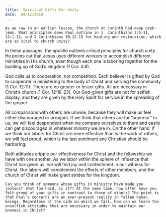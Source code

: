 ```yaml
---
title:  Spiritual Gifts For Unity
date:  04/12/2018
---
```


`As we saw in an earlier lesson, the church at Corinth had deep prob-lems. What principles does Paul outline in 1  Corinthians 3:5-11, 12:1-11, and 2 Corinthians 10:12-15 for healing and restoration, which are so vital to church unity?`

In these passages, the apostle outlines critical principles for church unity. He points out that Jesus uses different workers to accomplish different ministries in His church, even though each one is laboring together for the building up of God’s kingdom (1 Cor. 3:9).

God calls us to cooperation, not competition. Each believer is gifted by God to cooperate in ministering to the body of Christ and serving the community (1 Cor. 12:11). There are no greater or lesser gifts. All are necessary in Christ’s church (1 Cor. 12:18-23). Our God-given gifts are not for selfish display, and they are given by the Holy Spirit for service in the spreading of the gospel.

All comparisons with others are unwise, because they will make us feel either discouraged or arrogant. If we think that others are far “superior” to us, we will feel despondent when we compare ourselves to them and easily can get discouraged in whatever ministry we are in. On the other hand, if we think our labors for Christ are more effective than is the work of others, we will feel proud, which is the last sentiment any Christian should be harboring.

Both attitudes cripple our effectiveness for Christ and the fellowship we have with one another. As we labor within the sphere of influence that Christ has given us, we will find joy and contentment in our witness for Christ. Our labors will complement the efforts of other members, and the church of Christ will make giant strides for the kingdom.

`Can you think of someone whose gifts in ministry have made you jealous? (Not too hard, is it?) At the same time, how often have you felt proud of your gifts in contrast to those of others? The point is that Paul’s concerns are an ever-present reality in fallen human beings. Regardless of the side on which we fall, how can we learn the unselfish attitudes that are necessary in order to maintain our oneness in Christ?`